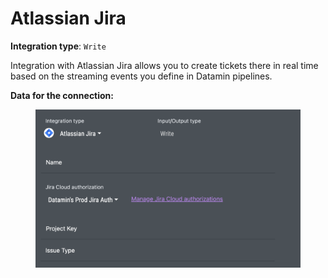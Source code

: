 # Atlassian Jira

**Integration type**:  `Write`

Integration with Atlassian Jira allows you to create tickets there in real time based on the streaming events you define in Datamin pipelines.

**Data for the connection:**

<figure><img src="../../.gitbook/assets/Screenshot 2024-04-23 at 19.18.19.png" alt=""><figcaption></figcaption></figure>
